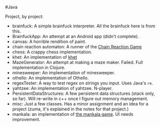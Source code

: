 #Java

Project, by project:
* brainfuck: A simple brainfuck interpreter. All the brainfuck here is from this.
* BrainfuckApp: An attempt at an Android app (didn't complete).
* canvas: A horrible rendition of paint.
* chain reaction automaton: A runner of the [Chain Reaction Game](https://play.google.com/store/apps/details?id=com.BuddyMattEnt.ChainReaction)
* chess: A crappy chess implementation.
* khet: An implementation of [khet](http://www.khet.com/)
* MazeGenerator: An attempt at making a maze maker. Failed. Full implementation in Clojure.
* minesweeper: An implementation of minesweeper.
* othello: An implementation of Othello.
* regexTester: A way to test regex on strings you input. Uses Java's `re`.
* yahtzee: An implementation of yahtzee. N-player.
* PersistentDataStructures: A few persistent data structures (stack only, so far). Will re-write in c++ once I figure out memory management.
* misc: Just a few classes. Has a minor assignment and an idea for a project (zuma, it's explained in the notes for that project.)
* mankala: an implementation of [the mankala game](https://en.wikipedia.org/wiki/Mancala). UI needs improvement.
